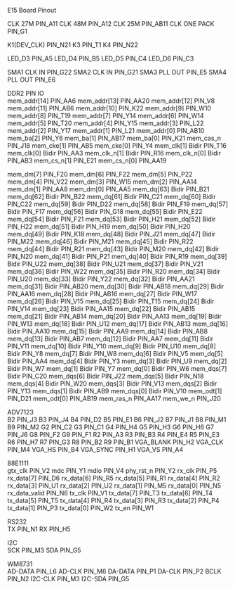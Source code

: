 
E15 Board Pinout

CLK 27M		PIN_A11
CLK 48M		PIN_A12
CLK 25M		PIN_AB11
CLK ONE PACK		PIN_G1
		
K1(DEV_CLK)		PIN_N21
K3		PIN_T1
K4		PIN_N22
		
LED_D3		PIN_A5
LED_D4		PIN_B5
LED_D5		PIN_C4
LED_D6		PIN_C3
		
SMA1 CLK IN		PIN_G22
SMA2 CLK IN		PIN_G21
SMA3 PLL OUT		PIN_E5
SMA4 PLL OUT		PIN_E6
		
DDR2 PIN IO		
mem_addr[14]		PIN_AA6
mem_addr[13]		PIN_AA20
mem_addr[12]		PIN_V8
mem_addr[11]		PIN_AB6
mem_addr[10]		PIN_K22
mem_addr[9]		PIN_W10
mem_addr[8]		PIN_T19
mem_addr[7]		PIN_Y14
mem_addr[6]		PIN_W14
mem_addr[5]		PIN_T20
mem_addr[4]		PIN_Y15
mem_addr[3]		PIN_L22
mem_addr[2]		PIN_Y17
mem_addr[1]		PIN_L21
mem_addr[0]		PIN_AB10
mem_ba[2]		PIN_Y6
mem_ba[1]		PIN_AB17
mem_ba[0]		PIN_K21
mem_cas_n		PIN_J18
mem_cke[1]		PIN_AB5
mem_cke[0]		PIN_Y4
mem_clk[1]	Bidir	PIN_T16
mem_clk[0]	Bidir	PIN_AA3
mem_clk_n[1]	Bidir	PIN_R16
mem_clk_n[0]	Bidir	PIN_AB3
mem_cs_n[1]		PIN_E21
mem_cs_n[0]		PIN_AA19
		
mem_dm[7]		PIN_F20
mem_dm[6]		PIN_F22
mem_dm[5]		PIN_P22
mem_dm[4]		PIN_V22
mem_dm[3]		PIN_W15
mem_dm[2]		PIN_AA14
mem_dm[1]		PIN_AA8
mem_dm[0]		PIN_AA5
mem_dq[63]	Bidir	PIN_B21
mem_dq[62]	Bidir	PIN_B22
mem_dq[61]	Bidir	PIN_C21
mem_dq[60]	Bidir	PIN_C22
mem_dq[59]	Bidir	PIN_D22
mem_dq[58]	Bidir	PIN_F19
mem_dq[57]	Bidir	PIN_F17
mem_dq[56]	Bidir	PIN_G18
mem_dq[55]	Bidir	PIN_E22
mem_dq[54]	Bidir	PIN_F21
mem_dq[53]	Bidir	PIN_H21
mem_dq[52]	Bidir	PIN_H22
mem_dq[51]	Bidir	PIN_H19
mem_dq[50]	Bidir	PIN_H20
mem_dq[49]	Bidir	PIN_K18
mem_dq[48]	Bidir	PIN_J21
mem_dq[47]	Bidir	PIN_M22
mem_dq[46]	Bidir	PIN_M21
mem_dq[45]	Bidir	PIN_R22
mem_dq[44]	Bidir	PIN_R21
mem_dq[43]	Bidir	PIN_M20
mem_dq[42]	Bidir	PIN_N20
mem_dq[41]	Bidir	PIN_P21
mem_dq[40]	Bidir	PIN_R19
mem_dq[39]	Bidir	PIN_U22
mem_dq[38]	Bidir	PIN_U21
mem_dq[37]	Bidir	PIN_V21
mem_dq[36]	Bidir	PIN_W22
mem_dq[35]	Bidir	PIN_R20
mem_dq[34]	Bidir	PIN_U20
mem_dq[33]	Bidir	PIN_Y22
mem_dq[32]	Bidir	PIN_AA21
mem_dq[31]	Bidir	PIN_AB20
mem_dq[30]	Bidir	PIN_AB18
mem_dq[29]	Bidir	PIN_AA16
mem_dq[28]	Bidir	PIN_AB16
mem_dq[27]	Bidir	PIN_W17
mem_dq[26]	Bidir	PIN_V15
mem_dq[25]	Bidir	PIN_T15
mem_dq[24]	Bidir	PIN_V14
mem_dq[23]	Bidir	PIN_AA15
mem_dq[22]	Bidir	PIN_AB15
mem_dq[21]	Bidir	PIN_AB14
mem_dq[20]	Bidir	PIN_AA13
mem_dq[19]	Bidir	PIN_W13
mem_dq[18]	Bidir	PIN_U12
mem_dq[17]	Bidir	PIN_AB13
mem_dq[16]	Bidir	PIN_AA10
mem_dq[15]	Bidir	PIN_AA9
mem_dq[14]	Bidir	PIN_AB8
mem_dq[13]	Bidir	PIN_AB7
mem_dq[12]	Bidir	PIN_AA7
mem_dq[11]	Bidir	PIN_V11
mem_dq[10]	Bidir	PIN_Y10
mem_dq[9]	Bidir	PIN_U10
mem_dq[8]	Bidir	PIN_Y8
mem_dq[7]	Bidir	PIN_W8
mem_dq[6]	Bidir	PIN_V5
mem_dq[5]	Bidir	PIN_AA4
mem_dq[4]	Bidir	PIN_Y3
mem_dq[3]	Bidir	PIN_U9
mem_dq[2]	Bidir	PIN_W7
mem_dq[1]	Bidir	PIN_Y7
mem_dq[0]	Bidir	PIN_W6
mem_dqs[7]	Bidir	PIN_C20
mem_dqs[6]	Bidir	PIN_J22
mem_dqs[5]	Bidir	PIN_N18
mem_dqs[4]	Bidir	PIN_W20
mem_dqs[3]	Bidir	PIN_V13
mem_dqs[2]	Bidir	PIN_Y13
mem_dqs[1]	Bidir	PIN_AB9
mem_dqs[0]	Bidir	PIN_V10
mem_odt[1]		PIN_D21
mem_odt[0]		PIN_AB19
mem_ras_n		PIN_AA17
mem_we_n		PIN_J20
		
ADV7123		
B2		PIN_J3
B3		PIN_J4
B4		PIN_D2
B5		PIN_E1
B6		PIN_J2
B7		PIN_J1
B8		PIN_M1
B9		PIN_M2
G2		PIN_C2
G3		PIN_C1
G4		PIN_H4
G5		PIN_H3
G6		PIN_H6
G7		PIN_J6
G8		PIN_F2
G9		PIN_F1
R2		PIN_A3
R3		PIN_B3
R4		PIN_E4
R5		PIN_E3
R6		PIN_H7
R7		PIN_G3
R8		PIN_B2
R9		PIN_B1
VGA_BLANK		PIN_H2
VGA_CLK		PIN_M4
VGA_HS		PIN_B4
VGA_SYNC		PIN_H1
VGA_VS		PIN_A4
		
88E1111		
gtx_clk		PIN_V2
mdc		PIN_Y1
mdio		PIN_V4
phy_rst_n		PIN_Y2
rx_clk		PIN_P5
rx_data[7]		PIN_D6
rx_data[6]		PIN_R5
rx_data[5]		PIN_R1
rx_data[4]		PIN_R2
rx_data[3]		PIN_U1
rx_data[2]		PIN_U2
rx_data[1]		PIN_M5
rx_data[0]		PIN_N5
rx_data_valid		PIN_N6
tx_clk		PIN_V1
tx_data[7]		PIN_T3
tx_data[6]		PIN_T4
tx_data[5]		PIN_T5
tx_data[4]		PIN_R4
tx_data[3]		PIN_R3
tx_data[2]		PIN_P4
tx_data[1]		PIN_P3
tx_data[0]		PIN_W2
tx_en		PIN_W1
		
RS232		
TX		PIN_N1
RX		PIN_H5
		
I2C		
SCK		PIN_M3
SDA		PIN_G5
		
WM8731		
AD-DATA		PIN_L6
AD-CLK		PIN_M6
DA-DATA		PIN_P1
DA-CLK		PIN_P2
BCLK		PIN_N2
I2C-CLK		PIN_M3
I2C-SDA		PIN_G5
	
